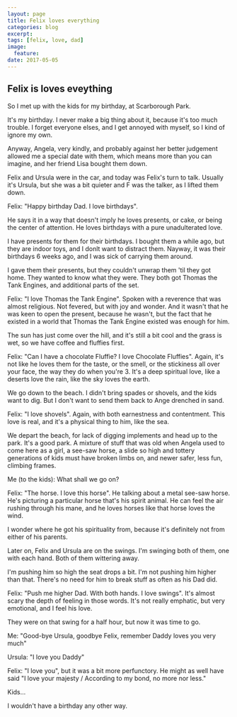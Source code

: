```yaml
---
layout: page
title: Felix loves everything
categories: blog
excerpt:
tags: [felix, love, dad]
image:
  feature:
date: 2017-05-05
---
```


## Felix is loves eveything

So I met up with the kids for my birthday, at Scarborough Park.

It's my birthday. I never make a big thing about it, because it's too much trouble. I forget everyone elses, and I get annoyed with myself, so I kind of ignore my own.

Anyway, Angela, very kindly, and probably against her better judgement allowed me a special date with them, which means more than you can imagine, and her friend Lisa bought them down.

Felix and Ursula were in the car, and today was Felix's turn to talk. Usually it's Ursula, but she was a bit quieter and F was the talker, as I lifted them down.

Felix: "Happy birthday Dad. I love birthdays".

He says it in a way that doesn't imply he loves presents, or cake, or being the center of attention. He loves birthdays with a pure unadulterated love.

I have presents for them for their birthdays. I bought them a while ago, but they are indoor toys, and I donlt want to distract them. Nayway, it was their birthdays 6 weeks ago, and I was sick of carrying them around.

I gave them their presents, but they couldn't unwrap them 'til they got home. They wanted to know what they were. They both got Thomas the Tank Engines, and additional parts of the set.

Felix: "I love Thomas the Tank Engine". Spoken with a reverence that was almost religious. Not fevered, but with joy and wonder. And it wasn't that he was keen to open the present, because he wasn't, but the fact that he existed in a world that Thomas the Tank Engine existed was enough for him.

The sun has just come over the hill, and it's still a bit cool and the grass is wet, so we have coffee and fluffies first.

Felix: "Can I have a chocolate Fluffie? I love Chocolate Fluffies". Again, it's not like he loves them for the taste, or the smell, or the stickiness all over your face, the way they do when you're 3. It's a deep spiritual love, like a deserts love the rain, like the sky loves the earth.

We go down to the beach. I didn't bring spades or shovels, and the kids want to dig. But I don't want to send them back to Ange drenched in sand.

Felix: "I love shovels". Again, with both earnestness and contentment. This love is real, and it's a physical thing to him, like the sea.

We depart the beach, for lack of digging implements and head up to the park. It's a good park. A mixture of stuff that was old when Angela used to come here as a girl, a see-saw horse, a slide so high and tottery generations of kids must have broken limbs on, and newer safer, less fun, climbing frames.

Me (to the kids): What shall we go on?

Felix: "The horse. I love this horse". He talking about a metal see-saw horse. He's picturing a particular horse that's his spirit animal. He can feel the air rushing through his mane, and he loves horses like that horse loves the wind.

I wonder where he got his spirituality from, because it's definitely not from either of his parents.

Later on, Felix and Ursula are on the swings. I'm swinging both of them, one with each hand. Both of them wittering away.

I'm pushing him so high the seat drops a bit. I'm not pushing him higher than that. There's no need for him to break stuff as often as his Dad did.

Felix: "Push me higher Dad. With both hands. I love swings". It's almost scary the depth of feeling in those words. It's not really emphatic, but very emotional, and I feel his love.

They were on that swing for a half hour, but now it was time to go.

Me: "Good-bye Ursula, goodbye Felix, remember Daddy loves you very much"

Ursula: "I love you Daddy"

Felix: "I love you", but it was a bit more perfunctory. He might as well have said "I love your majesty / According to my bond, no more nor less."

Kids...

I wouldn't have a birthday any other way.